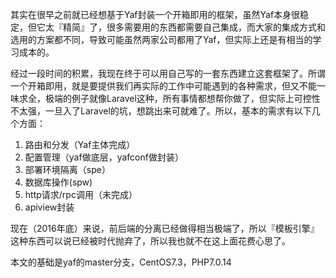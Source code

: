 

其实在很早之前就已经想基于Yaf封装一个开箱即用的框架，虽然Yaf本身很稳定，但它太『精简』了，很多需要用的东西都需要自己集成，而大家的集成方式和选用的方案都不同，导致可能虽然两家公司都用了Yaf，但实际上还是有相当的学习成本的。

经过一段时间的积累，我现在终于可以用自己写的一套东西建立这套框架了。所谓一个开箱即用，就是要提供我们再实际的工作中可能遇到的各种需求，但又不能一味求全，极端的例子就像Laravel这种，所有事情都想帮你做了，但实际上可控性不太强，一旦入了Laravel的坑，想跳出来可就难了。所以，基本的需求有以下几个方面：

1. 路由和分发（Yaf主体完成）
2. 配置管理（yaf做底层，yafconf做封装）
3. 部署环境隔离（spe）
4. 数据库操作(spw)
5. http请求/rpc调用（未完成）
6. apiview封装

现在（2016年底）来说，前后端的分离已经做得相当极端了，所以『模板引擎』这种东西可以说已经被时代抛弃了，所以我也就不在这上面花费心思了。

本文的基础是yaf的master分支，CentOS7.3，PHP7.0.14

